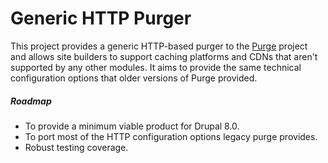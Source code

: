 # Generic HTTP Purger

This project provides a generic HTTP-based purger to the [Purge](https://www.drupal.org/project/purge)
project and allows site builders to support caching platforms and CDNs that
aren't supported by any other modules. It aims to provide the same technical
configuration options that older versions of Purge provided.

##### Roadmap

* To provide a minimum viable product for Drupal 8.0.
* To port most of the HTTP configuration options legacy purge provides.
* Robust testing coverage.
